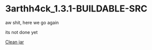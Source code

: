 # 3arthh4ck_1.3.1-BUILDABLE-SRC
aw shit, here we go again

its not done yet

[Clean jar](https://github.com/Gopro336/clean-3arthhack-1.3.1/releases/tag/clean)
